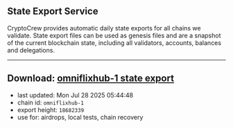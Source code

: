 ## State Export Service
CryptoCrew provides automatic daily state exports for all chains we validate. State export files can be used as genesis files and are a snapshot of the current blockchain state, including all validators, accounts, balances and delegations.

---
**Download: [omniflixhub-1 state export](https://dl-eu2.ccvalidators.com/SERVICE/omniflixhub/omniflixhub-1_export_18682339.json)**
---

- last updated: Mon Jul 28 2025 05:44:48
- chain id: `omniflixhub-1`
- export height: `18682339`
- use for: airdrops, local tests, chain recovery
